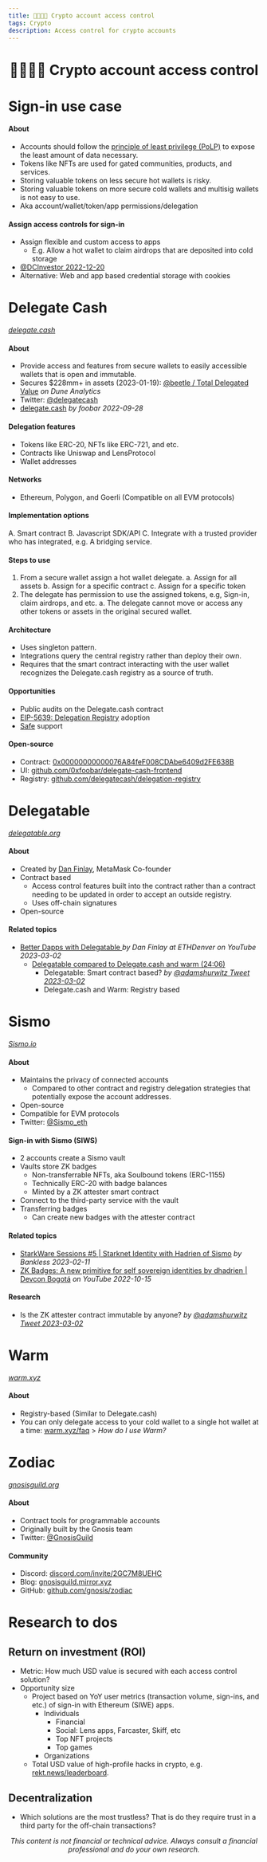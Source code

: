 ```yaml
---
title: 🫱🏻‍🫲🏼 Crypto account access control
tags: Crypto
description: Access control for crypto accounts
---
```


<h1 style="text-align: center;">🫱🏻‍🫲🏼 Crypto account access control</h1>

# Sign-in use case

#### About

- Accounts should follow the [principle of least privilege (PoLP)](https://en.wikipedia.org/wiki/Principle_of_least_privilege) to expose the least amount of data necessary.
- Tokens like NFTs are used for gated communities, products, and services.
- Storing valuable tokens on less secure hot wallets is risky.
- Storing valuable tokens on more secure cold wallets and multisig wallets is not easy to use.
- Aka account/wallet/token/app permissions/delegation

#### Assign access controls for sign-in

- Assign flexible and custom access to apps
    - E.g. Allow a hot wallet to claim airdrops that are deposited into cold storage
- [@DCInvestor 2022-12-20](https://twitter.com/iamDCinvestor/status/1605200387694280704?t=3SL6OK9-kRjkpz6_QuZY3A&s=09)
- Alternative: Web and app based credential storage with cookies

# Delegate Cash

*[delegate.cash](https://delegate.cash/)*

#### About

- Provide access and features from secure wallets to easily accessible wallets that is open and immutable.
- Secures $228mm+ in assets (2023-01-19): [@beetle / Total Delegated Value](https://dune.com/queries/1649062/2733111) *on Dune Analytics*
- Twitter: [@delegatecash](https://twitter.com/delegatecash)
- [delegate.cash](https://0xfoobar.substack.com/p/delegatecash) *by foobar 2022-09-28*

#### Delegation features

- Tokens like ERC-20, NFTs like ERC-721, and etc.
- Contracts like Uniswap and LensProtocol
- Wallet addresses

#### Networks
- Ethereum, Polygon, and Goerli (Compatible on all EVM protocols)

#### Implementation options

A. Smart contract
B. Javascript SDK/API
C. Integrate with a trusted provider who has integrated, e.g. A bridging service.

#### Steps to use

1. From a secure wallet assign a hot wallet delegate.
    a. Assign for all assets
    b. Assign for a specific contract
    c. Assign for a specific token
2. The delegate has permission to use the assigned tokens, e.g, Sign-in, claim airdrops, and etc.
    a. The delegate cannot move or access any other tokens or assets in the original secured wallet.

#### Architecture

- Uses singleton pattern.
- Integrations query the central registry rather than deploy their own.
- Requires that the smart contract interacting with the user wallet recognizes the Delegate.cash registry as a source of truth.

#### Opportunities

- Public audits on the Delegate.cash contract
- [EIP-5639: Delegation Registry](https://eips.ethereum.org/EIPS/eip-5639) adoption
- [Safe](https://hackmd.io/@safe/og/https%3A%2F%2Fhackmd.io%2F%40safe%2Fopportunities#Access-control-P1) support

#### Open-source

- Contract: [0x00000000000076A84feF008CDAbe6409d2FE638B](https://etherscan.io/address/0x00000000000076a84fef008cdabe6409d2fe638b)
- UI: [github.com/0xfoobar/delegate-cash-frontend](https://github.com/0xfoobar/delegate-cash-frontend)
- Registry: [github.com/delegatecash/delegation-registry](https://github.com/delegatecash/delegation-registry)

# Delegatable

*[delegatable.org](https://delegatable.org)*

#### About

- Created by [Dan Finlay](https://twitter.com/danfinlay), MetaMask Co-founder
- Contract based
    - Access control features built into the contract rather than a contract needing to be updated in order to accept an outside registry.
    - Uses off-chain signatures
- Open-source

#### Related topics

- [Better Dapps with Delegatable ](https://www.youtube.com/watch?v=NMqaCGxSRQY) *by Dan Finlay at ETHDenver on YouTube 2023-03-02*
    - [Delegatable compared to Delegate.cash and warm (24:06)](https://youtu.be/NMqaCGxSRQY?t=1446)
        - Delegatable: Smart contract based? *by [@adamshurwitz Tweet 2023-03-02](https://twitter.com/adamshurwitz/status/1631500487701962752)*
        - Delegate.cash and Warm: Registry based

# Sismo

*[Sismo.io](https://sismo.io)*

#### About

- Maintains the privacy of connected accounts
    - Compared to other contract and registry delegation strategies that potentially expose the account addresses.
- Open-source
- Compatible for EVM protocols
- Twitter: [@Sismo_eth](https://twitter.com/Sismo_eth)

#### Sign-in with Sismo (SIWS)

- 2 accounts create a Sismo vault
- Vaults store ZK badges
    - Non-transferrable NFTs, aka Soulbound tokens (ERC-1155)
    - Technically ERC-20 with badge balances
    - Minted by a ZK attester smart contract
- Connect to the third-party service with the vault
- Transferring badges
    - Can create new badges with the attester contract

#### Related topics

- [StarkWare Sessions #5 | Starknet Identity with Hadrien of Sismo](https://pca.st/vddaub70) *by Bankless 2023-02-11*
- [ZK Badges: A new primitive for self sovereign identities by dhadrien | Devcon Bogotá](https://www.youtube.com/watch?v=6vCb6XwGSOk) *on YouTube 2022-10-15*

#### Research

- Is the ZK attester contract immutable by anyone? *by [@adamshurwitz Tweet 2023-03-02](https://twitter.com/adamshurwitz/status/1631513005874900992)*

# Warm

*[warm.xyz](https://warm.xyz)*

#### About

- Registry-based (Similar to Delegate.cash)
- You can only delegate access to your cold wallet to a single hot wallet at a time: [warm.xyz/faq](https://warm.xyz/faq) > *How do I use Warm?*

# Zodiac

*[gnosisguild.org](https://www.gnosisguild.org/)*

#### About

- Contract tools for programmable accounts
- Originally built by the Gnosis team
- Twitter: [@GnosisGuild](https://twitter.com/GnosisGuild)

#### Community
- Discord: [discord.com/invite/2GC7M8UEHC](https://discord.com/invite/2GC7M8UEHC)
- Blog: [gnosisguild.mirror.xyz](https://gnosisguild.mirror.xyz/)
- GitHub: [github.com/gnosis/zodiac](https://github.com/gnosis/zodiac#zodiac-the-expansion-pack-for-daos)

# Research to dos

## Return on investment (ROI)

- Metric: How much USD value is secured with each access control solution?
- Opportunity size    
    - Project based on YoY user metrics (transaction volume, sign-ins, and etc.) of sign-in with Ethereum (SIWE) apps.
        - Individuals
            - Financial
            - Social: Lens apps, Farcaster, Skiff, etc
            - Top NFT projects
            - Top games
        - Organizations
    - Total USD value of high-profile hacks in crypto, e.g. [rekt.news/leaderboard](https://rekt.news/leaderboard/).

## Decentralization

- Which solutions are the most trustless? That is do they require trust in a third party for the off-chain transactions?

<p style="text-align: center; font-style: italic">This content is not financial or technical advice. Always consult a financial professional and do your own research.
</p>